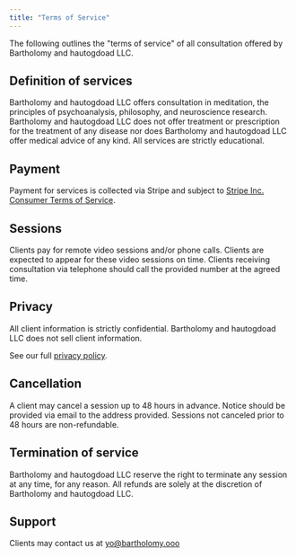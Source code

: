 ```yaml
---
title: "Terms of Service"
---
```


The following outlines the "terms of service" of all consultation offered by Bartholomy and hautogdoad LLC.

## Definition of services

Bartholomy and hautogdoad LLC offers consultation in meditation, the principles of psychoanalysis, philosophy, and neuroscience research. Bartholomy and hautogdoad LLC does not offer treatment or prescription for the treatment of any disease nor does Bartholomy and hautogdoad LLC offer medical advice of any kind. All services are strictly educational.

## Payment

Payment for services is collected via Stripe and subject to [Stripe Inc. Consumer Terms of Service](https://stripe.com/legal/consumer).

## Sessions

Clients pay for remote video sessions and/or phone calls. Clients are expected to appear for these video sessions on time. Clients receiving consultation via telephone should call the provided number at the agreed time.

## Privacy

All client information is strictly confidential. Bartholomy and hautogdoad LLC does not sell client information.

See our full [privacy policy](/about/privacy).

## Cancellation

A client may cancel a session up to 48 hours in advance. Notice should be provided via email to the address provided. Sessions not canceled prior to 48 hours are non-refundable.

## Termination of service

Bartholomy and hautogdoad LLC reserve the right to terminate any session at any time, for any reason. All refunds are solely at the discretion of Bartholomy and hautogdoad LLC.

## Support

Clients may contact us at yo@bartholomy.ooo
